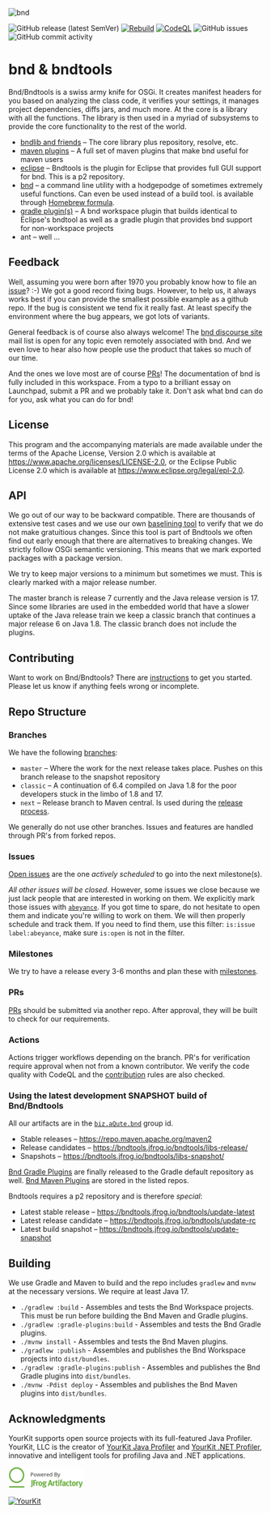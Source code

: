 ![bnd](https://user-images.githubusercontent.com/200494/226292967-963bd722-96d9-4a46-9658-4699962032b0.png)

![GitHub release (latest SemVer)](https://img.shields.io/github/v/release/bndtools/bnd) [![Rebuild](https://github.com/bndtools/bnd/actions/workflows/rebuild.yml/badge.svg)](https://github.com/bndtools/bnd/actions/workflows/rebuild.yml) [![CodeQL](https://github.com/bndtools/bnd/actions/workflows/codeql.yml/badge.svg)](https://github.com/bndtools/bnd/actions/workflows/codeql.yml)  ![GitHub issues](https://img.shields.io/github/issues/bndtools/bnd) ![GitHub commit activity](https://img.shields.io/github/commit-activity/m/bndtools/bnd) 


# bnd & bndtools 

Bnd/Bndtools is a swiss army knife for OSGi. It creates manifest headers for you based on analyzing the class code, it verifies your settings, it manages project dependencies, diffs jars, and much more. At the core is a library with all the functions. The library is then used in a myriad of subsystems to provide the core functionality to the rest of the world.

* [bndlib and friends](https://bnd.bndtools.org) – The core library plus repository, resolve, etc.
* [maven plugins](maven/README.md) – A full set of maven plugins that make bnd useful for maven users
* [eclipse](https://bndtools.org) – Bndtools is the plugin for Eclipse that provides full GUI support for bnd. This is a p2 repository.
* [bnd](biz.aQute.bnd) – a command line utility with a hodgepodge of sometimes extremely useful functions. Can even be used instead of a build tool. is available through [Homebrew formula](https://formulae.brew.sh/formula/bnd).
* [gradle plugin(s)](gradle-plugins/README.md) – A bnd workspace plugin that builds identical to Eclipse's bndtool as well as a gradle plugin that provides bnd support for non-workspace projects
* ant – well ...

## Feedback

Well, assuming you were born after 1970 you probably know how to file an [issue](https://github.com/bndtools/bnd/issues)? :-) We got a good record fixing bugs. However, to help us, it always works best if you can provide the smallest possible example as a github repo. If the bug is consistent we tend fix it really fast. At least specify the environment where the bug appears, we got lots of variants.

General feedback is of course also always welcome! The [bnd discourse site](https://bnd.discourse.group) mail list is open for any topic even remotely associated with bnd. And we even love to hear also how people use the product that takes so much of our time.

And the ones we love most are of course [PRs](https://github.com/bndtools/bnd/pulls)! The documentation of bnd is fully included in this workspace. From a typo to a brilliant essay on Launchpad, submit a PR and we probably take it. Don't ask what bnd can do for you, ask what you can do for bnd! 

## License

This program and the accompanying materials are made available under the terms of the Apache License, Version 2.0 which is available at <https://www.apache.org/licenses/LICENSE-2.0>, or the Eclipse Public License 2.0 which is available at <https://www.eclipse.org/legal/epl-2.0>.

## API

We go out of our way to be backward compatible. There are thousands of extensive test cases and we use our own [baselining tool][1] to verify that we do not make gratuitious changes. Since this tool is part of Bndtools we often find out early enough that there are alternatives to breaking changes. We strictly follow OSGi semantic versioning. This means that we mark exported packages with a package version.

We try to keep major versions to a minimum but sometimes we must. This is clearly marked with a major release number. 

The master branch is release 7 currently and the Java release version is 17. Since some libraries are used in the embedded world that have a slower uptake of the Java release train we keep a classic branch that continues a major release 6 on Java 1.8. The classic branch does not include the plugins.

## Contributing

Want to work on Bnd/Bndtools? There are [instructions](CONTRIBUTING.md) to get you started. Please let us know if anything feels wrong or incomplete.

## Repo Structure

### Branches 

We have the following [branches](https://github.com/bndtools/bnd/branches/all):

* `master` – Where the work for the next release takes place. Pushes on this branch release to the snapshot repository
* `classic` – A continuation of 6.4 compiled on Java 1.8 for the poor developers stuck in the limbo of 1.8 and 17.
* `next` – Release branch to Maven central. Is used during the [release process](https://github.com/bndtools/bnd/wiki/Release-Process).

We generally do not use other branches. Issues and features are handled through PR's from forked repos.

### Issues

[Open issues](https://github.com/bndtools/bnd/issues) are the one _actively scheduled_ to go into the next milestone(s). 

_All other issues will be closed_. However, some issues we close because we just lack people that are interested in working on them. We explicitly mark those issues with [`abeyance`](https://github.com/bndtools/bnd/issues?q=is%3Aissue+label%3Aabeyance+). If you got time to spare, do not hesitate to open them and indicate you're willing to work on them. We will then properly schedule and track them. If you need to find them, use this filter: `is:issue label:abeyance`, make sure `is:open` is not in the filter.

### Milestones

We try to have a release every 3-6 months and plan these with [milestones](https://github.com/bndtools/bnd/milestones).

### PRs

[PRs](https://github.com/bndtools/bnd/pulls) should be submitted via another repo. After approval, they will be built to check for our requirements.

### Actions

Actions trigger workflows depending on the branch. PR's for verification require approval when not from a known contributor. We verify the code quality with CodeQL and the [contribution](CONTRIBUTING.md) rules are also checked.

### Using the latest development SNAPSHOT build of Bnd/Bndtools

All our artifacts are in the [`biz.aQute.bnd`](https://repo.maven.apache.org/maven2/biz/aQute/bnd) group id.

* Stable releases 	 – https://repo.maven.apache.org/maven2
* Release candidates – https://bndtools.jfrog.io/bndtools/libs-release/
* Snapshots          – https://bndtools.jfrog.io/bndtools/libs-snapshot/

[Bnd Gradle Plugins](gradle-plugins/README.md#using-the-latest-development-snapshot-build-of-the-bnd-gradle-plugins) are finally released to the Gradle default repository as well. [Bnd Maven Plugins](maven/README.md#using-the-latest-development-snapshot-build-of-the-bnd-maven-plugins) are stored in the listed repos.

Bndtools requires a p2 repository and is therefore _special_:

* Latest stable release 	– https://bndtools.jfrog.io/bndtools/update-latest
* Latest release candidate 	– https://bndtools.jfrog.io/bndtools/update-rc
* Latest build snapshot 	– https://bndtools.jfrog.io/bndtools/update-snapshot

## Building

We use Gradle and Maven to build and the repo includes `gradlew` and `mvnw` at the necessary versions.
We require at least Java 17.

- `./gradlew :build` - Assembles and tests the Bnd Workspace projects. This must be run before building the Bnd Maven and Gradle plugins.
- `./gradlew :gradle-plugins:build` - Assembles and tests the Bnd Gradle plugins.
- `./mvnw install` - Assembles and tests the Bnd Maven plugins.
- `./gradlew :publish` - Assembles and publishes the Bnd Workspace projects into `dist/bundles`.
- `./gradlew :gradle-plugins:publish` - Assembles and publishes the Bnd Gradle plugins into `dist/bundles`.
- `./mvnw -Pdist deploy` - Assembles and publishes the Bnd Maven plugins into `dist/bundles`.

## Acknowledgments

YourKit supports open source projects with its full-featured Java Profiler. YourKit, LLC is the creator of [YourKit Java Profiler](https://www.yourkit.com/java/profiler/index.jsp) and [YourKit .NET Profiler](https://www.yourkit.com/.net/profiler/index.jsp), innovative and intelligent tools for profiling Java and .NET applications.


![Powered by Artifactory](https://github.com/bndtools/bnd/raw/master/docs/img/Powered-by-artifactory_04.png)

[![YourKit](https://www.yourkit.com/images/yklogo.png)](https://www.yourkit.com/)

[1]: https://bnd.bndtools.org/chapters/180-baselining.html
